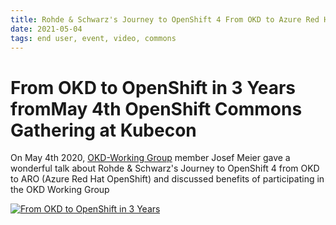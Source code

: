 ```yaml
---
title: Rohde & Schwarz's Journey to OpenShift 4 From OKD to Azure Red Hat OpenShift 
date: 2021-05-04
tags: end user, event, video, commons
---
```


# From OKD to OpenShift in 3 Years fromMay 4th OpenShift Commons Gathering at Kubecon  

On May 4th 2020, [OKD-Working Group](https://groups.google.com/g/okd-wg) member Josef Meier gave a wonderful talk about Rohde & Schwarz's Journey to OpenShift 4 from OKD to ARO (Azure Red Hat OpenShift) and discussed benefits of participating in the OKD Working Group

[![From OKD to OpenShift in 3 Years](https://github.com/openshift-cs/okd.io/blob/master/source/img/screenshots/FromOKDtoOpenShiftin3Years.png)](https://youtu.be/1CEIRK9H1-w " From OKD to OpenShift in 3 Years - Click to Watch!")

